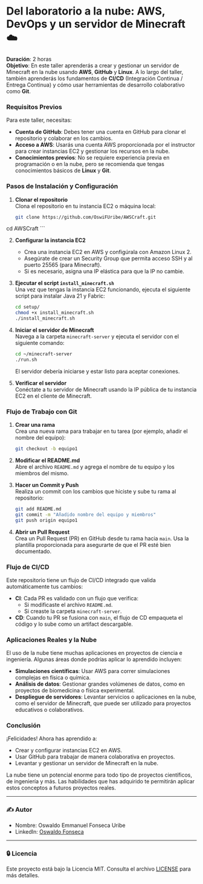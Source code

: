 # Del laboratorio a la nube: AWS, DevOps y un servidor de Minecraft :cloud:

**Duración**: 2 horas  
**Objetivo**: En este taller aprenderás a crear y gestionar un servidor de Minecraft en la nube usando **AWS**, **GitHub** y **Linux**. A lo largo del taller, también aprenderás los fundamentos de **CI/CD** (Integración Continua / Entrega Continua) y cómo usar herramientas de desarrollo colaborativo como **Git**.

### Requisitos Previos

Para este taller, necesitas:

- **Cuenta de GitHub**: Debes tener una cuenta en GitHub para clonar el repositorio y colaborar en los cambios.
- **Acceso a AWS**: Usarás una cuenta AWS proporcionada por el instructor para crear instancias EC2 y gestionar los recursos en la nube.
- **Conocimientos previos**: No se requiere experiencia previa en programación o en la nube, pero se recomienda que tengas conocimientos básicos de **Linux** y **Git**.

### Pasos de Instalación y Configuración

1. **Clonar el repositorio**  
    Clona el repositorio en tu instancia EC2 o máquina local:
    ```bash
    git clone https://github.com/OswiFUribe/AWSCraft.git
cd AWSCraft
    ```

2. **Configurar la instancia EC2**  
    - Crea una instancia EC2 en AWS y configúrala con Amazon Linux 2.
    - Asegúrate de crear un Security Group que permita acceso SSH y al puerto 25565 (para Minecraft).
    - Si es necesario, asigna una IP elástica para que la IP no cambie.

3. **Ejecutar el script `install_minecraft.sh`**  
    Una vez que tengas la instancia EC2 funcionando, ejecuta el siguiente script para instalar Java 21 y Fabric:
    ```bash
    cd setup/
    chmod +x install_minecraft.sh
    ./install_minecraft.sh
    ```

4. **Iniciar el servidor de Minecraft**  
    Navega a la carpeta `minecraft-server` y ejecuta el servidor con el siguiente comando:
    ```bash
    cd ~/minecraft-server
    ./run.sh
    ```
    El servidor debería iniciarse y estar listo para aceptar conexiones.

5. **Verificar el servidor**  
    Conéctate a tu servidor de Minecraft usando la IP pública de tu instancia EC2 en el cliente de Minecraft.

### Flujo de Trabajo con Git

1. **Crear una rama**  
    Crea una nueva rama para trabajar en tu tarea (por ejemplo, añadir el nombre del equipo):
    ```bash
    git checkout -b equipo1
    ```

2. **Modificar el README.md**  
    Abre el archivo `README.md` y agrega el nombre de tu equipo y los miembros del mismo.

3. **Hacer un Commit y Push**  
    Realiza un commit con los cambios que hiciste y sube tu rama al repositorio:
    ```bash
    git add README.md
    git commit -m "Añadido nombre del equipo y miembros"
    git push origin equipo1
    ```

4. **Abrir un Pull Request**  
    Crea un Pull Request (PR) en GitHub desde tu rama hacia `main`. Usa la plantilla proporcionada para asegurarte de que el PR esté bien documentado.

### Flujo de CI/CD

Este repositorio tiene un flujo de CI/CD integrado que valida automáticamente tus cambios:

- **CI**: Cada PR es validado con un flujo que verifica:
  - Si modificaste el archivo `README.md`.
  - Si creaste la carpeta `minecraft-server`.
- **CD**: Cuando tu PR se fusiona con `main`, el flujo de CD empaqueta el código y lo sube como un artifact descargable.

### Aplicaciones Reales y la Nube

El uso de la nube tiene muchas aplicaciones en proyectos de ciencia e ingeniería. Algunas áreas donde podrías aplicar lo aprendido incluyen:

- **Simulaciones científicas**: Usar AWS para correr simulaciones complejas en física o química.
- **Análisis de datos**: Gestionar grandes volúmenes de datos, como en proyectos de biomedicina o física experimental.
- **Despliegue de servidores**: Levantar servicios o aplicaciones en la nube, como el servidor de Minecraft, que puede ser utilizado para proyectos educativos o colaborativos.

### Conclusión

¡Felicidades! Ahora has aprendido a:

- Crear y configurar instancias EC2 en AWS.
- Usar GitHub para trabajar de manera colaborativa en proyectos.
- Levantar y gestionar un servidor de Minecraft en la nube.

La nube tiene un potencial enorme para todo tipo de proyectos científicos, de ingeniería y más. Las habilidades que has adquirido te permitirán aplicar estos conceptos a futuros proyectos reales.

---
### :writing_hand: Autor
- Nombre: Oswaldo Emmanuel Fonseca Uribe
- LinkedIn: [Oswaldo Fonseca](https://www.linkedin.com/in/oswaldo-emmanuel-fonseca-uribe-9593ba21b/)

---
### :lock: Licencia

Este proyecto está bajo la Licencia MIT. Consulta el archivo [LICENSE](./LICENSE) para más detalles.
